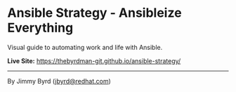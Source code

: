 # Ansible Strategy - Ansibleize Everything

Visual guide to automating work and life with Ansible.

**Live Site:** https://thebyrdman-git.github.io/ansible-strategy/

---

By Jimmy Byrd (jbyrd@redhat.com)
